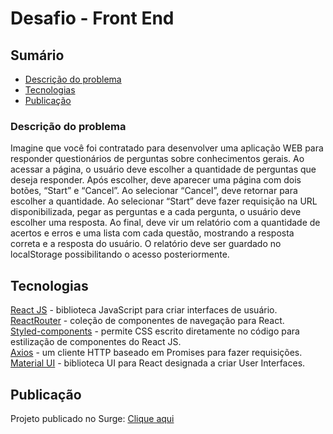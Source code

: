 # Desafio - Front End

## Sumário

- [Descrição do problema](#descrição-do-problema)
- [Tecnologias](#tecnologias)
- [Publicação](#publicação)

### Descrição do problema

Imagine que você foi contratado para desenvolver uma aplicação WEB para responder questionários de perguntas sobre conhecimentos gerais. 
Ao acessar a página, o usuário deve escolher a quantidade de perguntas que deseja responder. 
Após escolher, deve aparecer uma página com dois botões, “Start” e “Cancel”. Ao selecionar “Cancel”, 
deve retornar para escolher a quantidade. Ao selecionar “Start” deve fazer requisição na URL disponibilizada, 
pegar as perguntas e a cada pergunta,  o usuário deve escolher uma resposta. Ao final, deve vir um relatório com a quantidade de 
acertos e erros e uma lista com cada questão, mostrando a resposta correta e a resposta do usuário.
O relatório deve ser guardado no localStorage possibilitando o acesso posteriormente.

## Tecnologias

[React JS](https://pt-br.reactjs.org/) - biblioteca JavaScript para criar interfaces de usuário.<br/>
[ReactRouter](https://reactrouter.com/) - coleção de componentes de navegação para React.</br>
[Styled-components](https://styled-components.com/) -  permite CSS escrito diretamente no código para estilização de componentes do React JS.<br/>
[Axios](https://axios-http.com/) - um cliente HTTP baseado em Promises para fazer requisições.</br>
[Material UI](https://material-ui.com/) - biblioteca UI para React designada a criar User Interfaces.

## Publicação

Projeto publicado no Surge:
[Clique aqui](http://desafio-front-end-wa.surge.sh/)